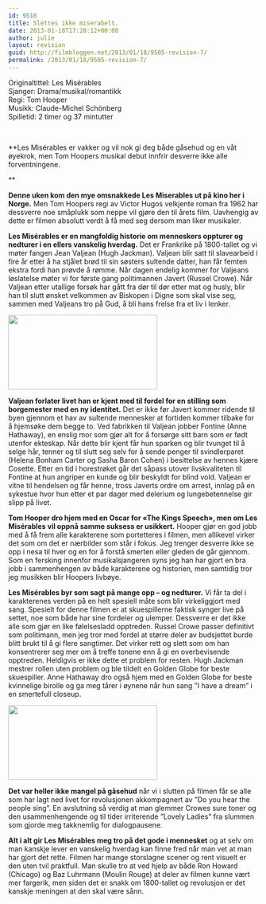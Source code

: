 ```yaml
---
id: 9518
title: Slettes ikke miserabelt.
date: 2013-01-18T17:28:12+00:00
author: julie
layout: revision
guid: http://filmbloggen.net/2013/01/18/9505-revision-7/
permalink: /2013/01/18/9505-revision-7/
---
```

Originaltittel: Les Misérables  
Sjanger: Drama/musikal/romantikk  
Regi: Tom Hooper  
Musikk: Claude-Michel Schönberg  
Spilletid: 2 timer og 37 mintutter

&nbsp;

**Les Misérables er vakker og vil nok gi deg både gåsehud og en våt øyekrok, men Tom Hoopers musikal debut innfrir desverre ikke alle forventningene.  
<!--more-->**

**<span class="Apple-style-span" style="font-weight: normal"><strong>Denne uken kom den mye omsnakkede Les Miserables ut på kino her i Norge.</strong> Men Tom Hoopers regi av Victor Hugos velkjente roman fra 1962 har dessverre noe småplukk som neppe vil gjøre den til årets film. Uavhengig av dette er filmen absolutt verdt å få med seg dersom man liker musikaler.</span>**

**Les Misérables er en mangfoldig historie om menneskers oppturer og nedturer i en ellers vanskelig hverdag.** Det er Frankrike på 1800-tallet og vi møter fangen Jean Valjean (Hugh Jackman). Valjean blir satt til slavearbeid i fire år etter å ha stjålet brød til sin søsters sultende datter, han får femten ekstra fordi han prøvde å rømme. Når dagen endelig kommer for Valjeans løslatelse møter vi for første gang politimannen Javert (Russel Crowe). Når Valjean etter utallige forsøk har gått fra dør til dør etter mat og husly, blir han til slutt ønsket velkommen av Biskopen i Digne som skal vise seg, sammen med Valjeans tro på Gud, å bli hans frelse fra et liv i lenker.

<a href="http://filmbloggen.net/?attachment_id=9509" rel="attachment wp-att-9509"><img class="alignnone size-medium wp-image-9509" src="http://filmbloggen.net/wp-content/uploads//2013/01/6-300x150.jpg" alt="" width="300" height="150" /></a>

**Valjean forlater livet han er kjent med til fordel for en stilling som borgemester med en ny identitet.** Det er ikke før Javert kommer ridende til byen gjennom et hav av sultende mennesker at fortiden kommer tilbake for å hjemsøke dem begge to. Ved fabrikken til Valjean jobber Fontine (Anne Hathaway), en enslig mor som gjør alt for å forsørge sitt barn som er født utenfor ekteskap. Når dette blir kjent får hun sparken og blir tvunget til å selge hår, tenner og til slutt seg selv for å sende penger til svindlerparet (Helena Bonham Carter og Sasha Baron Cohen) i besittelse av hennes kjære Cosette. Etter en tid i horestrøket går det såpass utover livskvaliteten til Fontine at hun angriper en kunde og blir beskyldt for blind vold. Valjean er vitne til hendelsen og får henne, tross Javerts ordre om arrest, innlag på en sykestue hvor hun etter et par dager med delerium og lungebetennelse gir slipp på livet.

**Tom Hooper dro hjem med en Oscar for &laquo;The Kings Speech&raquo;, men om Les Misérables vil oppnå samme suksess er usikkert.** Hooper gjør en god jobb med å få frem alle karakterene som portetteres i filmen, men allikevel virker det som om det er nærbilder som står i fokus. Jeg trenger desverre ikke se opp i nesa til hver og en for å forstå smerten eller gleden de går gjennom. Som en fersking innenfor musikalsjangeren syns jeg han har gjort en bra jobb i sammenhengen av både karakterene og historien, men samtidig tror jeg musikken blir Hoopers livbøye.

**Les Misérables byr som sagt på mange opp – og nedturer.** Vi får ta del i karakterenes verden på en helt spesiell måte som blir virkeliggjort med sang. Spesielt for denne filmen er at skuespillerne faktisk synger live på settet, noe som både har sine fordeler og ulemper. Dessverre er det ikke alle som gjør en like følelsesladd opptreden. Russel Crowe passer definitivt som politimann, men jeg tror med fordel at større deler av budsjettet burde blitt brukt til å gi flere sangtimer. Det virker rett og slett som om han konsentrerer seg mer om å treffe tonene enn å gi en overbevisende opptreden. Heldigvis er ikke dette et problem for resten. Hugh Jackman mestrer rollen uten problem og ble tildelt en Golden Globe for beste skuespiller. Anne Hathaway dro også hjem med en Golden Globe for beste kvinnelige birolle og ga meg tårer i øynene når hun sang ”I have a dream” i en smertefull closeup.

<a href="http://filmbloggen.net/?attachment_id=9508" rel="attachment wp-att-9508"><img class="alignnone size-medium wp-image-9508" src="http://filmbloggen.net/wp-content/uploads//2013/01/5-300x150.jpg" alt="" width="300" height="150" /></a>

**Det var heller ikke mangel på gåsehud** når vi i slutten på filmen får se alle som har lagt ned livet for revolusjonen akkompagnert av ”Do you hear the people sing”. En avslutning så verdig at man glemmer Crowes sure toner og den usammenhengende og til tider irriterende ”Lovely Ladies” fra slummen som gjorde meg takknemlig for dialogpausene.

**Alt i alt gir Les Misérables meg tro på det gode i mennesket** og at selv om man kanskje lever en vanskelig hverdag kan finne fred når man vet at man har gjort det rette. Filmen har mange storslagne scener og rent visuelt er den uten tvil praktfull. Man skulle tro at ved hjelp av både Ron Howard (Chicago) og Baz Luhrmann (Moulin Rouge) at deler av filmen kunne vært mer fargerik, men siden det er snakk om 1800-tallet og revolusjon er det kanskje meningen at den skal være sånn.

<div class="video-shortcode">
</div>